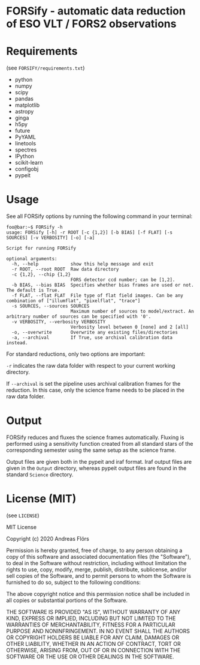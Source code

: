 # FORSify - automatic data reduction of ESO VLT / FORS2 observations



# Requirements

(see `FORSIFY/requirements.txt`)

* python
* numpy
* scipy
* pandas
* matplotlib
* astropy
* ginga
* h5py
* future
* PyYAML
* linetools
* spectres
* IPython
* scikit-learn
* configobj
* pypeit

# Usage
See all FORSify options by running the following command in your terminal:
```console
foo@bar:~$ FORSify -h
usage: FORSify [-h] -r ROOT [-c {1,2}] [-b BIAS] [-f FLAT] [-s SOURCES] [-v VERBOSITY] [-o] [-a]

Script for running FORSify

optional arguments:
  -h, --help            show this help message and exit
  -r ROOT, --root ROOT  Raw data directory
  -c {1,2}, --chip {1,2}
                        FORS detector ccd number; can be [1,2].
  -b BIAS, --bias BIAS  Specifies whether bias frames are used or not. The default is True.
  -f FLAT, --flat FLAT  File type of flat field images. Can be any combination of ["illumflat", "pixelflat", "trace"]
  -s SOURCES, --sources SOURCES
                        Maximum number of sources to model/extract. An arbitrary number of sources can be specified with '0'.
  -v VERBOSITY, --verbosity VERBOSITY
                        Verbosity level between 0 [none] and 2 [all]
  -o, --overwrite       Overwrite any existing files/directories
  -a, --archival        If True, use archival calibration data instead.
```
For standard reductions, only two options are important:

`-r` indicates the raw data folder with respect to your current working directory.

If `--archival` is set the pipeline uses archival calibration frames for the reduction. In this case, only the science frame needs to be placed in the raw data folder.

# Output
FORSify reduces and fluxes the science frames automatically. Fluxing is performed using a sensitivity function created from all standard stars of the corresponding semester using the same setup as the science frame.

Output files are given both in the pypeit and iraf format. Iraf output files are given in the `Output` directory, whereas pypeit output files are found in the standard `Science` directory. 

# License (MIT)

(see `LICENSE`)

MIT License

Copyright (c) 2020 Andreas Flörs

Permission is hereby granted, free of charge, to any person obtaining a copy
of this software and associated documentation files (the "Software"), to deal
in the Software without restriction, including without limitation the rights
to use, copy, modify, merge, publish, distribute, sublicense, and/or sell
copies of the Software, and to permit persons to whom the Software is
furnished to do so, subject to the following conditions:

The above copyright notice and this permission notice shall be included in all
copies or substantial portions of the Software.

THE SOFTWARE IS PROVIDED "AS IS", WITHOUT WARRANTY OF ANY KIND, EXPRESS OR
IMPLIED, INCLUDING BUT NOT LIMITED TO THE WARRANTIES OF MERCHANTABILITY,
FITNESS FOR A PARTICULAR PURPOSE AND NONINFRINGEMENT. IN NO EVENT SHALL THE
AUTHORS OR COPYRIGHT HOLDERS BE LIABLE FOR ANY CLAIM, DAMAGES OR OTHER
LIABILITY, WHETHER IN AN ACTION OF CONTRACT, TORT OR OTHERWISE, ARISING FROM,
OUT OF OR IN CONNECTION WITH THE SOFTWARE OR THE USE OR OTHER DEALINGS IN THE
SOFTWARE.
